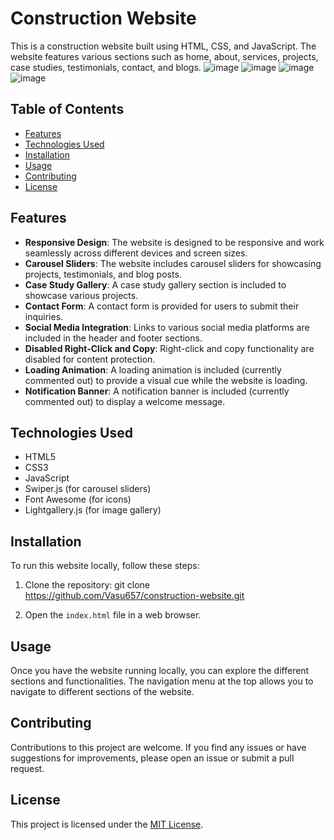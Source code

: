 # Construction Website

This is a construction website built using HTML, CSS, and JavaScript. The website features various sections such as home, about, services, projects, case studies, testimonials, contact, and blogs.
![image](https://github.com/Vasu657/Construction-Website/assets/120580133/1b4627ff-bec1-4d16-a8cf-788c91c88f13)
![image](https://github.com/Vasu657/Construction-Website/assets/120580133/0939165c-e439-43cf-a2e4-297c4048c76a)
![image](https://github.com/Vasu657/Construction-Website/assets/120580133/c360887e-195b-4968-b5ac-7b0b0db8907f)
![image](https://github.com/Vasu657/Construction-Website/assets/120580133/821c61c9-bd5d-4766-a36d-3c55678c87d9)





## Table of Contents

- [Features](#features)
- [Technologies Used](#technologies-used)
- [Installation](#installation)
- [Usage](#usage)
- [Contributing](#contributing)
- [License](#license)

## Features

- **Responsive Design**: The website is designed to be responsive and work seamlessly across different devices and screen sizes.
- **Carousel Sliders**: The website includes carousel sliders for showcasing projects, testimonials, and blog posts.
- **Case Study Gallery**: A case study gallery section is included to showcase various projects.
- **Contact Form**: A contact form is provided for users to submit their inquiries.
- **Social Media Integration**: Links to various social media platforms are included in the header and footer sections.
- **Disabled Right-Click and Copy**: Right-click and copy functionality are disabled for content protection.
- **Loading Animation**: A loading animation is included (currently commented out) to provide a visual cue while the website is loading.
- **Notification Banner**: A notification banner is included (currently commented out) to display a welcome message.

## Technologies Used

- HTML5
- CSS3
- JavaScript
- Swiper.js (for carousel sliders)
- Font Awesome (for icons)
- Lightgallery.js (for image gallery)

## Installation

To run this website locally, follow these steps:

1. Clone the repository:
   git clone https://github.com/Vasu657/construction-website.git

2. Open the `index.html` file in a web browser.

## Usage

Once you have the website running locally, you can explore the different sections and functionalities. The navigation menu at the top allows you to navigate to different sections of the website.

## Contributing

Contributions to this project are welcome. If you find any issues or have suggestions for improvements, please open an issue or submit a pull request.

## License

This project is licensed under the [MIT License](LICENSE).

